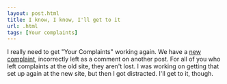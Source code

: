 ```yaml
---
layout: post.html
title: I know, I know, I'll get to it
url: .html
tags: [Your complaints]
---
```

I really need to get "Your Complaints" working again. We have a [new complaint](node/846), incorrectly left as a comment on another post. For all of you who left complaints at the old site, they aren't lost. I was working on getting that set up again at the new site, but then I got distracted. I'll get to it, though. 
